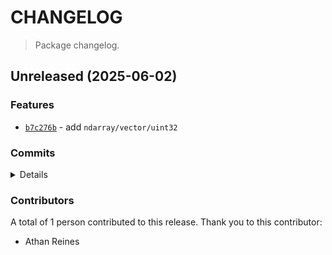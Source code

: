# CHANGELOG

> Package changelog.

<section class="release" id="unreleased">

## Unreleased (2025-06-02)

<section class="features">

### Features

-   [`b7c276b`](https://github.com/stdlib-js/stdlib/commit/b7c276b5d4e32dd0409afb946319d4581b8f6ff1) - add `ndarray/vector/uint32`

</section>

<!-- /.features -->

<section class="commits">

### Commits

<details>

-   [`b7c276b`](https://github.com/stdlib-js/stdlib/commit/b7c276b5d4e32dd0409afb946319d4581b8f6ff1) - **feat:** add `ndarray/vector/uint32` _(by Athan Reines)_

</details>

</section>

<!-- /.commits -->

<section class="contributors">

### Contributors

A total of 1 person contributed to this release. Thank you to this contributor:

-   Athan Reines

</section>

<!-- /.contributors -->

</section>

<!-- /.release -->

